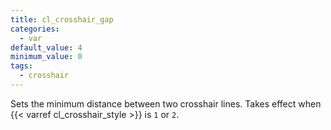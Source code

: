 ```yaml
---
title: cl_crosshair_gap
categories:
  - var
default_value: 4
minimum_value: 0
tags:
  - crosshair
---
```


Sets the minimum distance between two crosshair lines. Takes effect when {{< varref cl_crosshair_style >}} is `1` or `2`.
